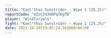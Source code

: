 ```yaml
---
title: "Kael'thas Sunstrider - Wipe 1 (25.2%)"
reportCode: "4ZzC3dJ6NPqfKgTB"
player: "Windfurypls"
fight: "Kael'thas Sunstrider - Wipe 1 (25.2%)"
date: 2021-10-18T19:02:24.561000+00:00
---
```

